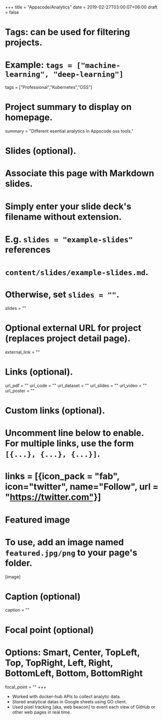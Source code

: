+++
title = "Appscode/Analytics"
date = 2019-02-27T03:00:07+06:00
draft = false

# Tags: can be used for filtering projects.
# Example: `tags = ["machine-learning", "deep-learning"]`
tags = ["Professional","Kubernetes","OSS"]

# Project summary to display on homepage.
summary = "Different esential analytics in Appscode oss tools."

# Slides (optional).
#   Associate this page with Markdown slides.
#   Simply enter your slide deck's filename without extension.
#   E.g. `slides = "example-slides"` references 
#   `content/slides/example-slides.md`.
#   Otherwise, set `slides = ""`.
slides = ""

# Optional external URL for project (replaces project detail page).
external_link = ""

# Links (optional).
url_pdf = ""
url_code = ""
url_dataset = ""
url_slides = ""
url_video = ""
url_poster = ""

# Custom links (optional).
#   Uncomment line below to enable. For multiple links, use the form `[{...}, {...}, {...}]`.
# links = [{icon_pack = "fab", icon="twitter", name="Follow", url = "https://twitter.com"}]

# Featured image
# To use, add an image named `featured.jpg/png` to your page's folder. 
[image]
  # Caption (optional)
  caption = ""

  # Focal point (optional)
  # Options: Smart, Center, TopLeft, Top, TopRight, Left, Right, BottomLeft, Bottom, BottomRight
  focal_point = ""
+++

- Worked with docker-hub APIs to collect analytic data.
- Stored analytical datas in Google sheets using GO client.
- Used pixel tracking [aka, web beacon] to event each view of GitHub or other web pages in real time.
